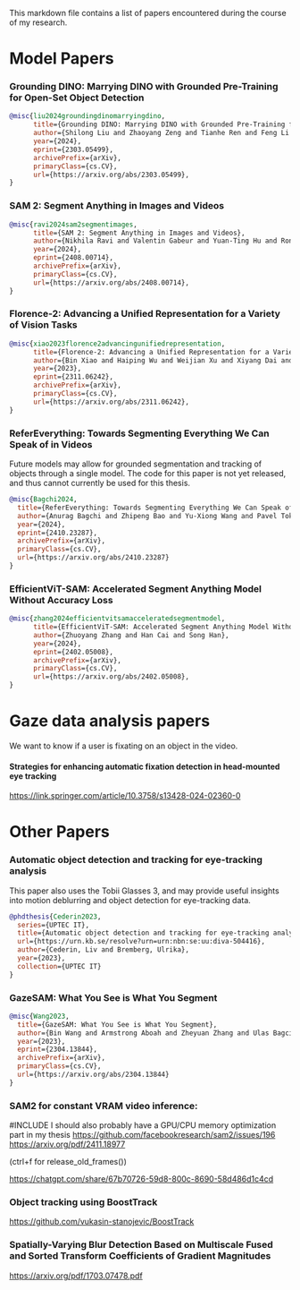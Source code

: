 This markdown file contains a list of papers encountered during the course of my research. 

# Model Papers

### Grounding DINO: Marrying DINO with Grounded Pre-Training for Open-Set Object Detection

```bibtex
@misc{liu2024groundingdinomarryingdino,
      title={Grounding DINO: Marrying DINO with Grounded Pre-Training for Open-Set Object Detection}, 
      author={Shilong Liu and Zhaoyang Zeng and Tianhe Ren and Feng Li and Hao Zhang and Jie Yang and Qing Jiang and Chunyuan Li and Jianwei Yang and Hang Su and Jun Zhu and Lei Zhang},
      year={2024},
      eprint={2303.05499},
      archivePrefix={arXiv},
      primaryClass={cs.CV},
      url={https://arxiv.org/abs/2303.05499}, 
}
```

### SAM 2: Segment Anything in Images and Videos

```bibtex
@misc{ravi2024sam2segmentimages,
      title={SAM 2: Segment Anything in Images and Videos}, 
      author={Nikhila Ravi and Valentin Gabeur and Yuan-Ting Hu and Ronghang Hu and Chaitanya Ryali and Tengyu Ma and Haitham Khedr and Roman Rädle and Chloe Rolland and Laura Gustafson and Eric Mintun and Junting Pan and Kalyan Vasudev Alwala and Nicolas Carion and Chao-Yuan Wu and Ross Girshick and Piotr Dollár and Christoph Feichtenhofer},
      year={2024},
      eprint={2408.00714},
      archivePrefix={arXiv},
      primaryClass={cs.CV},
      url={https://arxiv.org/abs/2408.00714}, 
}
```

### Florence-2: Advancing a Unified Representation for a Variety of Vision Tasks

```bibtex
@misc{xiao2023florence2advancingunifiedrepresentation,
      title={Florence-2: Advancing a Unified Representation for a Variety of Vision Tasks}, 
      author={Bin Xiao and Haiping Wu and Weijian Xu and Xiyang Dai and Houdong Hu and Yumao Lu and Michael Zeng and Ce Liu and Lu Yuan},
      year={2023},
      eprint={2311.06242},
      archivePrefix={arXiv},
      primaryClass={cs.CV},
      url={https://arxiv.org/abs/2311.06242}, 
}
```

### ReferEverything: Towards Segmenting Everything We Can Speak of in Videos

Future models may allow for grounded segmentation and tracking of objects through a single model.
The code for this paper is not yet released, and thus cannot currently be used for this thesis. 

```bibtex
@misc{Bagchi2024,
  title={ReferEverything: Towards Segmenting Everything We Can Speak of in Videos}, 
  author={Anurag Bagchi and Zhipeng Bao and Yu-Xiong Wang and Pavel Tokmakov and Martial Hebert},
  year={2024},
  eprint={2410.23287},
  archivePrefix={arXiv},
  primaryClass={cs.CV},
  url={https://arxiv.org/abs/2410.23287}
}
```

### EfficientViT-SAM: Accelerated Segment Anything Model Without Accuracy Loss

```bibtex
@misc{zhang2024efficientvitsamacceleratedsegmentmodel,
      title={EfficientViT-SAM: Accelerated Segment Anything Model Without Accuracy Loss}, 
      author={Zhuoyang Zhang and Han Cai and Song Han},
      year={2024},
      eprint={2402.05008},
      archivePrefix={arXiv},
      primaryClass={cs.CV},
      url={https://arxiv.org/abs/2402.05008}, 
}
```

# Gaze data analysis papers

We want to know if a user is fixating on an object in the video.

#### Strategies for enhancing automatic fixation detection in head-mounted eye tracking

https://link.springer.com/article/10.3758/s13428-024-02360-0


# Other Papers

### Automatic object detection and tracking for eye-tracking analysis

This paper also uses the Tobii Glasses 3, and may provide useful insights into motion deblurring and object detection for eye-tracking data.

```bibtex
@phdthesis{Cederin2023, 
  series={UPTEC IT}, 
  title={Automatic object detection and tracking for eye-tracking analysis}, 
  url={https://urn.kb.se/resolve?urn=urn:nbn:se:uu:diva-504416}, 
  author={Cederin, Liv and Bremberg, Ulrika}, 
  year={2023}, 
  collection={UPTEC IT} 
}
```

### GazeSAM: What You See is What You Segment

```bibtex
@misc{Wang2023,
  title={GazeSAM: What You See is What You Segment}, 
  author={Bin Wang and Armstrong Aboah and Zheyuan Zhang and Ulas Bagci},
  year={2023},
  eprint={2304.13844},
  archivePrefix={arXiv},
  primaryClass={cs.CV},
  url={https://arxiv.org/abs/2304.13844}
}
```

### SAM2 for constant VRAM video inference:
#INCLUDE I should also probably have a GPU/CPU memory optimization part in my thesis
https://github.com/facebookresearch/sam2/issues/196
https://arxiv.org/pdf/2411.18977 


(ctrl+f for release_old_frames())

https://chatgpt.com/share/67b70726-59d8-800c-8690-58d486d1c4cd

### Object tracking using BoostTrack

https://github.com/vukasin-stanojevic/BoostTrack

### Spatially-Varying Blur Detection Based on Multiscale Fused and Sorted Transform Coefficients of Gradient Magnitudes

https://arxiv.org/pdf/1703.07478.pdf